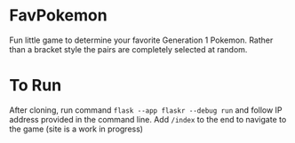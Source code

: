 # FavPokemon
Fun little game to determine your favorite Generation 1 Pokemon. Rather than a bracket style the pairs are completely selected at random.

# To Run
After cloning, run command `flask --app flaskr --debug run` and follow IP address provided in the command line. Add `/index` to the end to navigate to the game (site is a work in progress)
